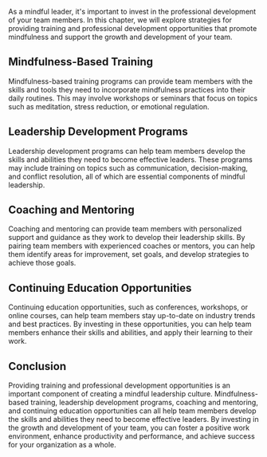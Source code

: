 
As a mindful leader, it's important to invest in the professional development of your team members. In this chapter, we will explore strategies for providing training and professional development opportunities that promote mindfulness and support the growth and development of your team.

Mindfulness-Based Training
--------------------------

Mindfulness-based training programs can provide team members with the skills and tools they need to incorporate mindfulness practices into their daily routines. This may involve workshops or seminars that focus on topics such as meditation, stress reduction, or emotional regulation.

Leadership Development Programs
-------------------------------

Leadership development programs can help team members develop the skills and abilities they need to become effective leaders. These programs may include training on topics such as communication, decision-making, and conflict resolution, all of which are essential components of mindful leadership.

Coaching and Mentoring
----------------------

Coaching and mentoring can provide team members with personalized support and guidance as they work to develop their leadership skills. By pairing team members with experienced coaches or mentors, you can help them identify areas for improvement, set goals, and develop strategies to achieve those goals.

Continuing Education Opportunities
----------------------------------

Continuing education opportunities, such as conferences, workshops, or online courses, can help team members stay up-to-date on industry trends and best practices. By investing in these opportunities, you can help team members enhance their skills and abilities, and apply their learning to their work.

Conclusion
----------

Providing training and professional development opportunities is an important component of creating a mindful leadership culture. Mindfulness-based training, leadership development programs, coaching and mentoring, and continuing education opportunities can all help team members develop the skills and abilities they need to become effective leaders. By investing in the growth and development of your team, you can foster a positive work environment, enhance productivity and performance, and achieve success for your organization as a whole.

